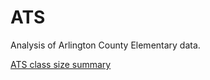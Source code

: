 # ATS
Analysis of Arlington County Elementary data.

[ATS class size summary](https://github.com/tessam30/ATS/issues/2#issue-527605111)
